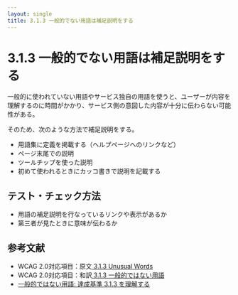 ```yaml
---
layout: single
title: 3.1.3 一般的でない用語は補足説明をする
---
```


# 3.1.3 一般的でない用語は補足説明をする

一般的に使われていない用語やサービス独自の用語を使うと、ユーザーが内容を理解するのに時間がかかり、サービス側の意図した内容が十分に伝わらない可能性がある。

そのため、次のような方法で補足説明をする。

- 用語集に定義を掲載する（ヘルプページへのリンクなど）
- ページ末尾での説明
- ツールチップを使った説明
- 初めて使われるときにカッコ書きで説明を記載する

## テスト・チェック方法

- 用語の補足説明を行なっているリンクや表示があるか
- 第三者が見たときに意味が伝わるか

## 参考文献

- WCAG 2.0対応項目：原文[ 3.1.3 Unusual Words](https://www.w3.org/TR/2008/REC-WCAG20-20081211/#meaning)
- WCAG 2.0対応項目：和訳[ 3.1.3 一般的ではない用語](https://waic.jp/docs/WCAG20/Overview.html#meaning)
- [一般的ではない用語: 達成基準 3.1.3 を理解する](https://waic.jp/docs/UNDERSTANDING-WCAG20/meaning-idioms.html)
